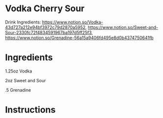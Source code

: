 # Vodka Cherry Sour

Drink Ingredients: https://www.notion.so/Vodka-43d727a212e94bf3972c79d2870a5952, https://www.notion.so/Sweet-and-Sour-2330fc72f4834591967ba197d5ff25f3, https://www.notion.so/Grenadine-56a15a9406fd495e8d0b4374750641fb

# Ingredients

1.25oz Vodka

2oz Sweet and Sour

.5 Grenadine

# Instructions